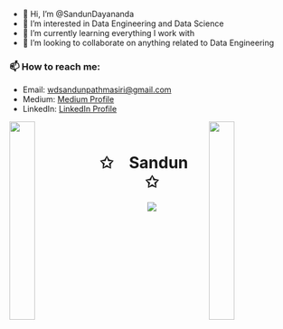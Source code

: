 - 👋 Hi, I’m @SandunDayananda
- 👀 I’m interested in Data Engineering and Data Science
- 🌱 I’m currently learning everything I work with
- 💞️ I’m looking to collaborate on anything related to Data Engineering
### 📫 How to reach me:

- Email: wdsandunpathmasiri@gmail.com
- Medium: [Medium Profile](https://medium.com/@sandundayananda)
- LinkedIn: [LinkedIn Profile](https://www.linkedin.com/in/sandun-dayananda-1b8a51134)

<!---
SandunDayananda/SandunDayananda is a ✨ special ✨ repository because its `README.md` (this file) appears on your GitHub profile.
You can click the Preview link to take a look at your changes.
--->

<img align="left" src="https://user-images.githubusercontent.com/65187002/144930161-2f783401-8d27-4fdf-a2f7-cc0ba32f1f1f.gif" width="30%" style="display:inline;"><img align="right" src="https://user-images.githubusercontent.com/65187002/144930161-2f783401-8d27-4fdf-a2f7-cc0ba32f1f1f.gif" width="30%" style="display:inline;">
<br>
<p align="center">
    <h1 align="center">✩&emsp;Sandun&emsp;✩</h1>
</p>
<p align="center">
    <img src="https://readme-typing-svg.herokuapp.com/?lines=Hello!;Welcome+here!&font=Honk&size=40&pause=100&color=48CAA8&random=false&width=435&center=true&width=280&height=50">
<p align="center">
    

<!---
<p align="center">
    <img id="preview" src="https://komarev.com/ghpvc/?username=SandunDayananda&color=grey">
</p>

<p align="center">
    <a href="https://leetcode.com/username/"><img width="48%" src="https://leetcode.card.workers.dev/username?theme=dark&font=baloo&extension=null&border=2&border_radius=8"></a>
    <a href="https://github.com/username"><img width="50%" src="https://github-readme-stats.vercel.app/api/top-langs/?username=username&theme=dark&hide=html,css,cmake&layout=compact&langs_count=5&bg_color=101010&hide_title=true"></a>
</p>
--->
